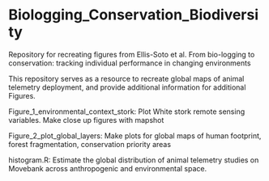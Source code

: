 # Biologging_Conservation_Biodiversity

Repository for recreating figures from Ellis-Soto et al. From bio-logging to conservation: tracking individual performance in changing environments

This repository serves as a resource to recreate global maps of animal telemetry deployment, and provide additional information for additional Figures.

Figure_1_environmental_context_stork: Plot White stork remote sensing variables. Make close up figures with mapshot

Figure_2_plot_global_layers: Make plots for global maps of human footprint, forest fragmentation, conservation priority areas

histogram.R: Estimate the global distribution of animal telemetry studies on Movebank across anthropogenic and environmental space.


